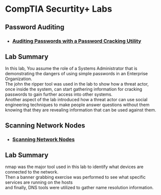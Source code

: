 <h1>CompTIA Securtity+ Labs</h1>

<h2>Password Auditing</h2>

- ### [Auditing Passwords with a Password Cracking Utility](https://youtu.be/9Uf0wB-Atx4?si=AWNobhbLQ4vN_9k4)

<h2>Lab Summary</h2>

In this lab, You assume the role of a Systems Administrator that is demonstrating the dangers of using simple passwords in an Enterprise Organization.<br />
The john the ripper tool was used in the lab to show how a threat actor, once inside the system, can start gathering information for cracking passwords to gain further access into other systems.<br />
Another aspect of the lab introduced how a threat actor can use social engineering techniques to make people answer questions without them knowing that they are revealing information that can be used against them. 

<h2>Scanning Network Nodes</h2>

- ### [Scanning Network Nodes](https://youtu.be/_gzjUoiMEAo?si=6JgT62g_E6OHMVRp)

<h2>Lab Summary</h2>

nmap was the major tool used in this lab to identify what devices are connected to the network.<br />
Then a banner grabbing exercise was performed to see what specific services are running on the hosts<br />
and finally, DNS tools were utilized to gather name resolution information.
